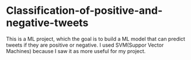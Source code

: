 # Classification-of-positive-and-negative-tweets
This is a ML project, which the goal is to build a ML model that can predict tweets if they are positive or negative. I used SVM(Suppor Vector Machines) because I saw it as more useful for my project.
